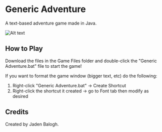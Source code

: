# Generic Adventure
A text-based adventure game made in Java.

![Alt text](/relative/path/to/img.jpg?raw=true "Optional Title")

## How to Play
Download the files in the Game Files folder and double-click the "Generic Adventure.bat" file to start the game!

If you want to format the game window (bigger text, etc) do the following:
1. Right-click "Generic Adventure.bat" -> Create Shortcut
2. Right-click the shortcut it created -> go to Font tab then modify as desired

## Credits

Created by Jaden Balogh.
